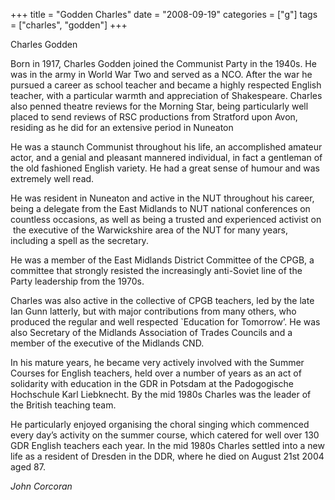 +++
title = "Godden Charles"
date = "2008-09-19"
categories = ["g"]
tags = ["charles", "godden"]
+++

Charles Godden

Born in 1917, Charles Godden joined the Communist Party in the 1940s. He was in the army in World War Two and served as a NCO. After the war he pursued a career as school teacher and became a highly respected English teacher, with a particular warmth and appreciation of Shakespeare. Charles also penned theatre reviews for the Morning Star, being particularly well placed to send reviews of RSC productions from Stratford upon Avon, residing as he did for an extensive period in Nuneaton

He was a staunch Communist throughout his life, an accomplished amateur actor, and a genial and pleasant mannered individual, in fact a gentleman of the old fashioned English variety. He had a great sense of humour and was extremely well read.

He was resident in Nuneaton and active in the NUT throughout his career, being a delegate from the East Midlands to NUT national conferences on countless occasions, as well as being a trusted and experienced activist on  the executive of the Warwickshire area of the NUT for many years, including a spell as the secretary.

He was a member of the East Midlands District Committee of the CPGB, a committee that strongly resisted the increasingly anti-Soviet line of the Party leadership from the 1970s.

Charles was also active in the collective of CPGB teachers, led by the late Ian Gunn latterly, but with major contributions from many others, who produced the regular and well respected \`Education for Tomorrow’. He was also Secretary of the Midlands Association of Trades Councils and a member of the executive of the Midlands CND.

In his mature years, he became very actively involved with the Summer Courses for English teachers, held over a number of years as an act of solidarity with education in the GDR in Potsdam at the Padogogische Hochschule Karl Liebknecht. By the mid 1980s Charles was the leader of the British teaching team.

He particularly enjoyed organising the choral singing which commenced every day’s activity on the summer course, which catered for well over 130 GDR English teachers each year. In the mid 1980s Charles settled into a new life as a resident of Dresden in the DDR, where he died on August 21st 2004 aged 87.

_John Corcoran_

